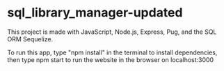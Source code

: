 # sql_library_manager-updated
This project is made with JavaScript, Node.js, Express, Pug, and the SQL ORM Sequelize.

To run this app, type "npm install" in the terminal to install dependencies,
then type npm start to run the website in the browser on localhost:3000